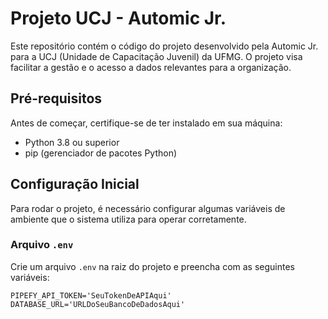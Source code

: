 # Projeto UCJ - Automic Jr.

Este repositório contém o código do projeto desenvolvido pela Automic Jr. para a UCJ (Unidade de Capacitação Juvenil) da UFMG. O projeto visa facilitar a gestão e o acesso a dados relevantes para a organização.

## Pré-requisitos

Antes de começar, certifique-se de ter instalado em sua máquina:
- Python 3.8 ou superior
- pip (gerenciador de pacotes Python)

## Configuração Inicial

Para rodar o projeto, é necessário configurar algumas variáveis de ambiente que o sistema utiliza para operar corretamente.

### Arquivo `.env`

Crie um arquivo `.env` na raiz do projeto e preencha com as seguintes variáveis:

```plaintext
PIPEFY_API_TOKEN='SeuTokenDeAPIAqui'
DATABASE_URL='URLDoSeuBancoDeDadosAqui'
```

